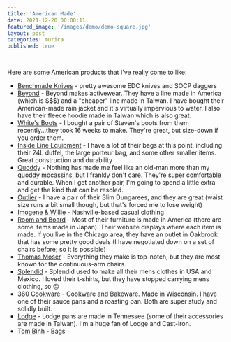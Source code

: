 ```yaml
---
title: 'American Made'
date: 2021-12-20 00:00:11
featured_image: '/images/demo/demo-square.jpg'
layout: post
categories: murica
published: true

---
```


Here are some American products that I've really come to like:

* [Benchmade Knives](https://www.benchmade.com/) - pretty awesome EDC knives and SOCP daggers
* [Beyond](https://beyondclothing.com/) - Beyond makes activewear.  They have a line made in America (which is $$$) and a "cheaper" line made in Taiwan.  I have bought their American-made rain jacket and it's virtually impervious to water.  I also have their fleece hoodie made in Taiwan which is also great. 
* [White's Boots](https://whitesboots.com/) - I bought a pair of Steven's boots from them recently...they took 16 weeks to make.  They're great, but size-down if you order them.
* [Inside Line Equipment](https://ilequipment.com/) - I have a lot of their bags at this point, including their 24L duffel, the large porteur bag, and some other smaller items.  Great construction and durability
* [Quoddy](https://www.quoddy.com/) - Nothing has made me feel like an old-man more than my quoddy mocassins, but I frankly don't care.  They're super comfortable and durable.  When I get another pair, I'm going to spend a little extra and get the kind that can be resoled.
* [Outlier](https://outlier.nyc/) - I have a pair of their Slim Dungarees, and they are great (waist size runs a bit small though, but that's forced me to lose weight)
* [Imogene & Willie](https://imogeneandwillie.com/) - Nashville-based casual clothing
* [Room and Board](https://www.roomandboard.com/) - Most of their furniture is made in America (there are some items made in Japan).  Their website displays where each item is made.  If you live in the Chicago area, they have an outlet in Oakbrook that has some pretty good deals (I have negotiated down on a set of chairs before; so it is possible)
* [Thomas Moser](https://www.thosmoser.com/) - Everything they make is top-notch, but they are most known for the continuous-arm chairs.
* [Splendid](https://www.splendid.com) - Splendid used to make all their mens clothes in USA and Mexico.  I loved their t-shirts, but they have stopped carrying mens clothing, so 😔
* [360 Cookware](https://www.360cookware.com/) - Cookware and Bakeware.  Made in Wisconsin.  I have one of their sauce pans and a roasting pan.  Both are super study and solidly built.
* [Lodge](https://www.lodgecastiron.com/) - Lodge pans are made in Tennessee (some of their accessories are made in Taiwan).  I'm a huge fan of Lodge and Cast-iron.
* [Tom Binh](https://www.tombihn.com/) - Bags

